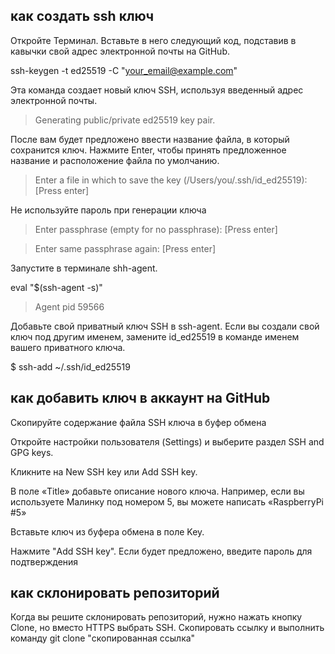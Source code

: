 как создать ssh ключ
--------------------
Откройте Терминал. Вставьте в него следующий код, подставив в кавычки свой адрес электронной почты на GitHub.

ssh-keygen -t ed25519 -C "your_email@example.com"

Эта команда создает новый ключ SSH, используя введенный адрес электронной почты.

> Generating public/private ed25519 key pair.

После вам будет предложено ввести название файла, в который сохранится ключ. Нажмите Enter, чтобы принять предложенное название и
расположение файла по умолчанию.

> Enter a file in which to save the key (/Users/you/.ssh/id_ed25519): [Press enter]

Не используйте пароль при генерации ключа
> Enter passphrase (empty for no passphrase): [Press enter]

> Enter same passphrase again: [Press enter]

Запустите в терминале shh-agent.

eval "$(ssh-agent -s)"

> Agent pid 59566

Добавьте свой приватный ключ SSH в ssh-agent. Если вы создали свой ключ под другим именем, замените id_ed25519 в команде именем вашего
приватного ключа.

$ ssh-add ~/.ssh/id_ed25519

как добавить ключ в аккаунт на GitHub
-------------------------------------
Скопируйте содержание файла SSH ключа в буфер обмена

Откройте настройки пользователя (Settings) и выберите раздел SSH and GPG keys.

Кликните на New SSH key или Add SSH key.

В поле «Title» добавьте описание нового ключа. Например, если вы используете Малинку под номером 5, вы можете написать
«RaspberryPi #5»

Вставьте ключ из буфера обмена в поле Key.

Нажмите "Add SSH key". Если будет предложено, введите пароль для подтверждения

как склонировать репозиторий
----------------------------
Когда вы решите склонировать репозиторий, нужно нажать кнопку Clone, но вместо HTTPS выбрать SSH. Скопировать ссылку и выполнить
команду git clone "скопированная ссылка"